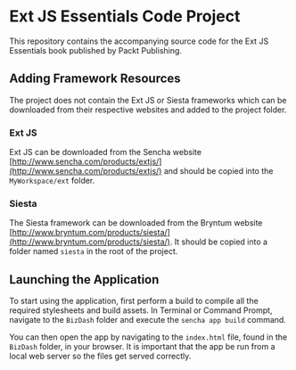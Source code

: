 # Ext JS Essentials Code Project

This repository contains the accompanying source code for the Ext JS Essentials book published by Packt Publishing.
 
## Adding Framework Resources

The project does not contain the Ext JS or Siesta frameworks which can be downloaded from their respective websites and added to the project folder.

### Ext JS

Ext JS can be downloaded from the Sencha website [http://www.sencha.com/products/extjs/](http://www.sencha.com/products/extjs/) and should be copied into the `MyWorkspace/ext` folder.
 
### Siesta

The Siesta framework can be downloaded from the Bryntum website [http://www.bryntum.com/products/siesta/](http://www.bryntum.com/products/siesta/). It should be copied into a folder named `siesta` in the root of the project.

## Launching the Application

To start using the application, first perform a build to compile all the required stylesheets and build assets. In Terminal or Command Prompt, navigate to the `BizDash` folder and execute the `sencha app build` command.

You can then open the app by navigating to the `index.html` file, found in the `BizDash` folder, in your browser. It is important that the app be run from a local web server so the files get served correctly.